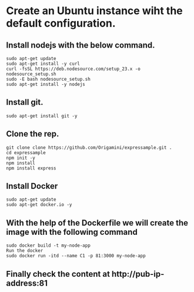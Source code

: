 # Create an Ubuntu instance wiht the default configuration.
## Install nodejs with the below command.

```
sudo apt-get update
sudo apt-get install -y curl
curl -fsSL https://deb.nodesource.com/setup_23.x -o nodesource_setup.sh
sudo -E bash nodesource_setup.sh
sudo apt-get install -y nodejs
```
## Install git.
`sudo apt-get install git -y`
## Clone the rep.
```
git clone clone https://github.com/Origamini/expressample.git .
cd expressample
npm init -y
npm install
npm install express
```
## Install Docker
```
sudo apt-get update
sudo apt-get docker.io -y
```
## With the help of the <strong>Dockerfile</strong> we will create the image with the following command
```
sudo docker build -t my-node-app
Run the docker
sudo docker run -itd --name C1 -p 81:3000 my-node-app
```
## Finally check the content at http://pub-ip-address:81
